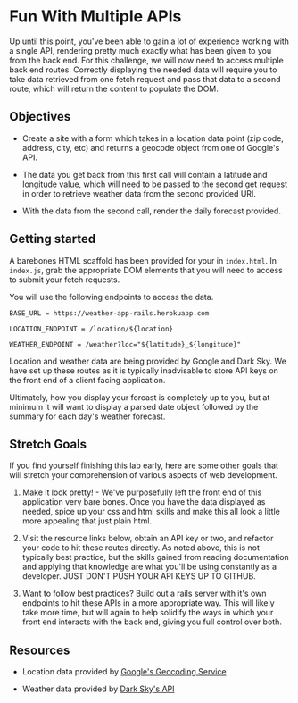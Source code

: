 # Fun With Multiple APIs

Up until this point, you've been able to gain a lot of experience working with a single API, rendering pretty much exactly what has been given to you from the back end. For this challenge, we will now need to access multiple back end routes. Correctly displaying the needed data will require you to take data retrieved from one fetch request and pass that data to a second route, which will return the content to populate the DOM.

## Objectives

- Create a site with a form which takes in a location data point (zip code, address, city, etc) and returns a geocode object from one of Google's API.  

- The data you get back from this first call will contain a latitude and longitude value, which will need to be passed to the second get request in order to retrieve weather data from the second provided URI.

- With the data from the second call, render the daily forecast provided.

## Getting started

A barebones HTML scaffold has been provided for your in `index.html`. In `index.js`, grab the appropriate DOM elements that you will need to access to submit your fetch requests.

You will use the following endpoints to access the data.

`BASE_URL = https://weather-app-rails.herokuapp.com`

`LOCATION_ENDPOINT = /location/${location}`

`WEATHER_ENDPOINT = /weather?loc="${latitude}_${longitude}"`

Location and weather data are being provided by Google and Dark Sky. We have set up these routes as it is typically inadvisable to store API keys on the front end of a client facing application.

Ultimately, how you display your forcast is completely up to you, but at minimum it will want to display a parsed date object followed by the summary for each day's weather forecast.

## Stretch Goals

If you find yourself finishing this lab early, here are some other goals that will stretch your comprehension of various aspects of web development.

1. Make it look pretty! - We've purposefully left the front end of this application very bare bones. Once you have the data displayed as needed, spice up your css and html skills and make this all look a little more appealing that just plain html.

2. Visit the resource links below, obtain an API key or two, and refactor your code to hit these routes directly. As noted above, this is not typically best practice, but the skills gained from reading documentation and applying that knowledge are what you'll be using constantly as a developer. JUST DON'T PUSH YOUR API KEYS UP TO GITHUB.

3. Want to follow best practices? Build out a rails server with it's own endpoints to hit these APIs in a more appropriate way. This will likely take more time, but will again to help solidify the ways in which your front end interacts with the back end, giving you full control over both.

## Resources

- Location data provided by [Google's Geocoding Service](https://developers.google.com/maps/documentation/javascript/geocoding)

- Weather data provided by [Dark Sky's API](https://darksky.net/dev/docs)